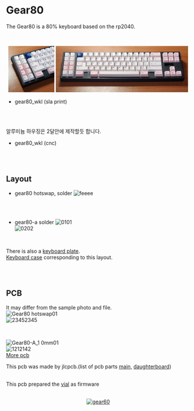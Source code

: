 # Gear80<br/>
The Gear80 is a 80% keyboard based on the rp2040.

<br/>

<p align="center">
  <img src="img/gear80_wkl_sla02.jpg" style="width: 25%;"/>  
  <img src="img/gear80_wkl_sla01.jpg" style="width: 72%;"/>
</p>

- gear80_wkl (sla print)

<br/><br/>


알루미늄 하우징은 2달안에 제작할듯 합니다.<br/>
- gear80_wkl (cnc)

<br/><br/>


## Layout<br/>

- gear80 hotswap, solder
![feeee](https://github.com/cosmosalad/Gear80/assets/45204109/19175925-e0bf-4c29-8ef2-8541385072e9)
<br/>
<br/>

- gear80-a solder
![0101](https://github.com/cosmosalad/Gear80/assets/45204109/94c2632e-aefb-485a-b269-7703493fc5b1)<br/>
![0202](https://github.com/cosmosalad/Gear80/assets/45204109/2c37fcfb-d686-4d46-b865-fa4af7ab39eb)<br/>

<br/>

There is also a [keyboard plate](https://github.com/cosmosalad/Gear80/tree/main/plate).<br/>
[Keyboard case](https://github.com/cosmosalad/Gear80/tree/main/case) corresponding to this layout.<br/>

<br/><br/>



## PCB<br/>
It may differ from the sample photo and file.<br/>
![Gear80 hotswap01](https://github.com/cosmosalad/Gear80/assets/45204109/6a480475-2310-4fbc-9ffa-52cb97365e97)<br/>
![23452345](https://github.com/cosmosalad/Gear80/assets/45204109/6aaf847e-fb79-4a26-ac0e-ad9216a37006)<br/>

<br/>

![Gear80-A_1 0mm01](https://github.com/cosmosalad/Gear80/assets/45204109/2526988f-1b09-4fdd-9c7d-e32aa2a8d63d)<br/>
![1212142](https://github.com/cosmosalad/Gear80/assets/45204109/8be8a338-4881-46b2-9020-7547cca913aa)<br/>
[More pcb ](https://github.com/cosmosalad/Gear80/tree/main/pcb)<br/>

This pcb was made by jlcpcb.(list of pcb parts [main](https://github.com/cosmosalad/Gear80/blob/main/pcb/Gear80%20solder/part%20list.md), [daughterboard](https://github.com/cosmosalad/Gear80/blob/main/pcb/daughterboard/part%20list.md/))<br/><br/>

This pcb prepared the [vial](https://github.com/cosmosalad/Gear80/tree/main/vial) as firmware<br/><br/>


<p align="center">
  <a href="https://youtube.com/embed/gBcXavTLRE8">
    <img src="http://img.youtube.com/vi/lhAkio-YmMc/0.jpg" alt="gear60">
  </a>
</p>
<br/>
